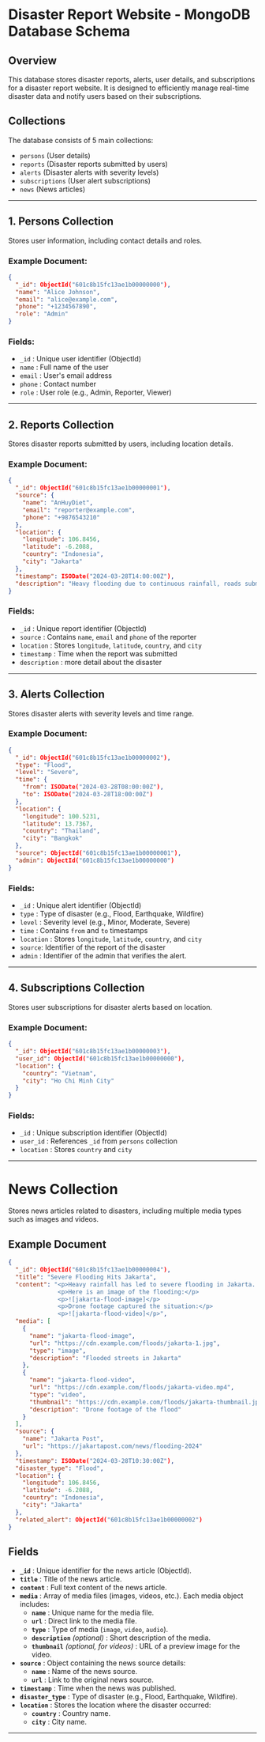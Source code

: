 # **Disaster Report Website - MongoDB Database Schema**

## **Overview**
This database stores disaster reports, alerts, user details, and subscriptions for a disaster report website. It is designed to efficiently manage real-time disaster data and notify users based on their subscriptions.

## **Collections**
The database consists of 5 main collections:
- `persons` (User details)
- `reports` (Disaster reports submitted by users)
- `alerts` (Disaster alerts with severity levels)
- `subscriptions` (User alert subscriptions)
- `news` (News articles)

---

## **1. Persons Collection**
Stores user information, including contact details and roles.

### **Example Document:**
```json
{
  "_id": ObjectId("601c8b15fc13ae1b00000000"),
  "name": "Alice Johnson",
  "email": "alice@example.com",
  "phone": "+1234567890",
  "role": "Admin"
}
```

### **Fields:**
- `_id` : Unique user identifier (ObjectId)
- `name` : Full name of the user
- `email` : User's email address
- `phone` : Contact number
- `role` : User role (e.g., Admin, Reporter, Viewer)

---

## **2. Reports Collection**
Stores disaster reports submitted by users, including location details.

### **Example Document:**
```json
{
  "_id": ObjectId("601c8b15fc13ae1b00000001"),
  "source": {
    "name": "AnHuyDiet",
    "email": "reporter@example.com",
    "phone": "+9876543210"
  },
  "location": {
    "longitude": 106.8456,
    "latitude": -6.2088,
    "country": "Indonesia",
    "city": "Jakarta"
  },
  "timestamp": ISODate("2024-03-28T14:00:00Z"),
  "description": "Heavy flooding due to continuous rainfall, roads submerged."
}
```

### **Fields:**
- `_id` : Unique report identifier (ObjectId)
- `source` : Contains `name`, `email` and `phone` of the reporter
- `location` : Stores `longitude`, `latitude`, `country`, and `city`
- `timestamp` : Time when the report was submitted
- `description` : more detail about the disaster 

---

## **3. Alerts Collection**
Stores disaster alerts with severity levels and time range.

### **Example Document:**
```json
{
  "_id": ObjectId("601c8b15fc13ae1b00000002"),
  "type": "Flood",
  "level": "Severe",
  "time": {
    "from": ISODate("2024-03-28T08:00:00Z"),
    "to": ISODate("2024-03-28T18:00:00Z")
  },
  "location": {
    "longitude": 100.5231,
    "latitude": 13.7367,
    "country": "Thailand",
    "city": "Bangkok"
  },
  "source": ObjectId("601c8b15fc13ae1b00000001"),
  "admin": ObjectId("601c8b15fc13ae1b00000000")
}
```

### **Fields:**
- `_id` : Unique alert identifier (ObjectId)
- `type` : Type of disaster (e.g., Flood, Earthquake, Wildfire)
- `level` : Severity level (e.g., Minor, Moderate, Severe)
- `time` : Contains `from` and `to` timestamps
- `location` : Stores `longitude`, `latitude`, `country`, and `city`
- `source`: Identifier of the report of the disaster
- `admin` : Identifier of the admin that verifies the alert.

---

## **4. Subscriptions Collection**
Stores user subscriptions for disaster alerts based on location.

### **Example Document:**
```json
{
  "_id": ObjectId("601c8b15fc13ae1b00000003"),
  "user_id": ObjectId("601c8b15fc13ae1b00000000"),
  "location": {
    "country": "Vietnam",
    "city": "Ho Chi Minh City"
  }
}
```

### **Fields:**
- `_id` : Unique subscription identifier (ObjectId)
- `user_id` : References `_id` from `persons` collection
- `location` : Stores `country` and `city`

---

# **News Collection**  
Stores news articles related to disasters, including multiple media types such as images and videos.  

## **Example Document**  
```json
{
  "_id": ObjectId("601c8b15fc13ae1b00000004"),
  "title": "Severe Flooding Hits Jakarta",
  "content": "<p>Heavy rainfall has led to severe flooding in Jakarta...</p> 
              <p>Here is an image of the flooding:</p> 
              <p>![jakarta-flood-image]</p>
              <p>Drone footage captured the situation:</p>
              <p>![jakarta-flood-video]</p>",
  "media": [
    {
      "name": "jakarta-flood-image",
      "url": "https://cdn.example.com/floods/jakarta-1.jpg",
      "type": "image",
      "description": "Flooded streets in Jakarta"
    },
    {
      "name": "jakarta-flood-video",
      "url": "https://cdn.example.com/floods/jakarta-video.mp4",
      "type": "video",
      "thumbnail": "https://cdn.example.com/floods/jakarta-thumbnail.jpg",
      "description": "Drone footage of the flood"
    }
  ],
  "source": {
    "name": "Jakarta Post",
    "url": "https://jakartapost.com/news/flooding-2024"
  },
  "timestamp": ISODate("2024-03-28T10:30:00Z"),
  "disaster_type": "Flood",
  "location": {
    "longitude": 106.8456,
    "latitude": -6.2088,
    "country": "Indonesia",
    "city": "Jakarta"
  },
  "related_alert": ObjectId("601c8b15fc13ae1b00000002")
}
```

## **Fields**  

- **`_id`** : Unique identifier for the news article (ObjectId).  
- **`title`** : Title of the news article.  
- **`content`** : Full text content of the news article.  
- **`media`** : Array of media files (images, videos, etc.). Each media object includes:  
  - **`name`** : Unique name for the media file.  
  - **`url`** : Direct link to the media file.  
  - **`type`** : Type of media (`image`, `video`, `audio`).  
  - **`description`** *(optional)* : Short description of the media.  
  - **`thumbnail`** *(optional, for videos)* : URL of a preview image for the video.  
- **`source`** : Object containing the news source details:  
  - **`name`** : Name of the news source.  
  - **`url`** : Link to the original news source.  
- **`timestamp`** : Time when the news was published.  
- **`disaster_type`** : Type of disaster (e.g., Flood, Earthquake, Wildfire).  
- **`location`** : Stores the location where the disaster occurred:
  - **`country`** : Country name.  
  - **`city`** : City name.  

---
